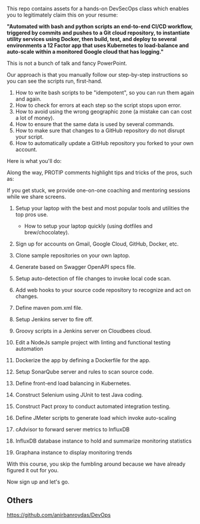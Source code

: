 This repo contains assets for a hands-on DevSecOps class which enables you to legitimately claim this on your resume:

<strong>"Automated with bash and python scripts an end-to-end CI/CD workflow, triggered by commits and pushes to a Git cloud repository, to instantiate utility services using Docker, then build, test, and deploy to several environments a 12 Factor app that uses Kubernetes to load-balance and auto-scale within a monitored Google cloud that has logging."</strong>

This is not a bunch of talk and fancy PowerPoint.

Our approach is that you manually follow our step-by-step instructions so you can see the scripts run, first-hand.

1. How to write bash scripts to be "idempotent", so you can run them again and again.
1. How to check for errors at each step so the script stops upon error.
1. How to avoid using the wrong geographic zone (a mistake can can cost a lot of money).
1. How to ensure that the same data is used by several commands.
1. How to make sure that changes to a GitHub repository do not disrupt your script.
1. How to automatically update a GitHub repository you forked to your own account.

Here is what you'll do:

Along the way, PROTIP comments highlight tips and tricks of the pros, such as:

If you get stuck, we provide one-on-one coaching and mentoring sessions while we share screens.

1. Setup your laptop with the best and most popular tools and utilities the top pros use.

   * How to setup your laptop quickly (using dotfiles and brew/chocolatey).

1. Sign up for accounts on Gmail, Google Cloud, GitHub, Docker, etc.
1. Clone sample repositories on your own laptop.

0. Generate based on Swagger OpenAPI specs file.
0. Setup auto-detection of file changes to invoke local code scan.

0. Add web hooks to your source code repository to recognize and act on changes.
0. Define maven pom.xml file.
0. Setup Jenkins server to fire off.
0. Groovy scripts in a Jenkins server on Cloudbees cloud.
0. Edit a NodeJs sample project with linting and functional testing automation
0. Dockerize the app by defining a Dockerfile for the app.
0. Setup SonarQube server and rules to scan source code.
8. Define front-end load balancing in Kubernetes.

0. Construct Selenium using JUnit to test Java coding.
0. Construct Pact proxy to conduct automated integration testing.
0. Define JMeter scripts to generate load which invoke auto-scaling

0. cAdvisor to forward server metrics to InfluxDB
0. InfluxDB database instance to hold and summarize monitoring statistics
0. Graphana instance to display monitoring trends

With this course, you skip the fumbling around because we have already figured it out for you.

Now sign up and let's go.

## Others

https://github.com/anirbanroydas/DevOps

